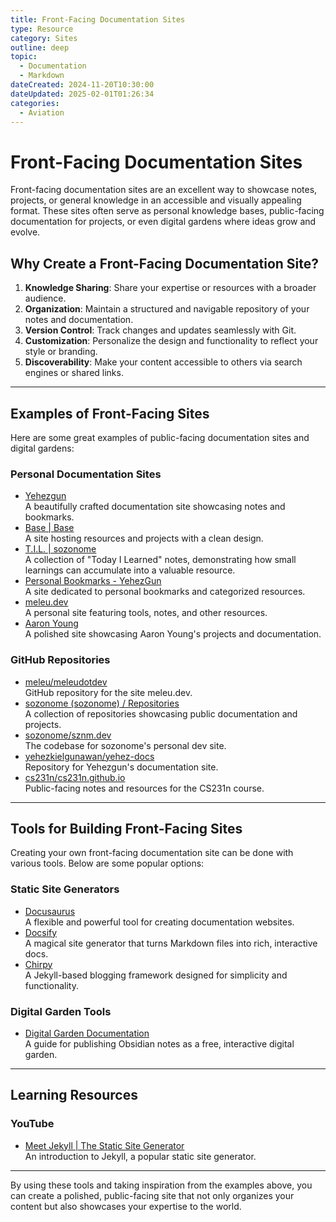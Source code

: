```yaml
---
title: Front-Facing Documentation Sites
type: Resource
category: Sites
outline: deep
topic: 
  - Documentation
  - Markdown
dateCreated: 2024-11-20T10:30:00
dateUpdated: 2025-02-01T01:26:34
categories:
  - Aviation
---
```


# Front-Facing Documentation Sites

Front-facing documentation sites are an excellent way to showcase notes, projects, or general knowledge in an accessible and visually appealing format. These sites often serve as personal knowledge bases, public-facing documentation for projects, or even digital gardens where ideas grow and evolve.

## Why Create a Front-Facing Documentation Site?

1. **Knowledge Sharing**: Share your expertise or resources with a broader audience.
2. **Organization**: Maintain a structured and navigable repository of your notes and documentation.
3. **Version Control**: Track changes and updates seamlessly with Git.
4. **Customization**: Personalize the design and functionality to reflect your style or branding.
5. **Discoverability**: Make your content accessible to others via search engines or shared links.

---

## Examples of Front-Facing Sites

Here are some great examples of public-facing documentation sites and digital gardens:

### Personal Documentation Sites
- [Yehezgun](https://docs.yehezgun.com/)  
  A beautifully crafted documentation site showcasing notes and bookmarks.
- [Base | Base](https://base.sznm.dev/)  
  A site hosting resources and projects with a clean design.
- [T.I.L. | sozonome](https://sznm.dev/til)  
  A collection of "Today I Learned" notes, demonstrating how small learnings can accumulate into a valuable resource.
- [Personal Bookmarks - YehezGun](https://docs.yehezgun.com/bookmarks)  
  A site dedicated to personal bookmarks and categorized resources.
- [meleu.dev](https://meleu.dev/)  
  A personal site featuring tools, notes, and other resources.
- [Aaron Young](https://ajy.co/)  
  A polished site showcasing Aaron Young's projects and documentation.

### GitHub Repositories
- [meleu/meleudotdev](https://github.com/meleu/meleudotdev/tree/master)  
  GitHub repository for the site meleu.dev.
- [sozonome (sozonome) / Repositories](https://github.com/sozonome?tab=repositories)  
  A collection of repositories showcasing public documentation and projects.
- [sozonome/sznm.dev](https://github.com/sozonome/sznm.dev/tree/main)  
  The codebase for sozonome's personal dev site.
- [yehezkielgunawan/yehez-docs](https://github.com/yehezkielgunawan/yehez-docs/)  
  Repository for Yehezgun's documentation site.
- [cs231n/cs231n.github.io](https://github.com/cs231n/cs231n.github.io)  
  Public-facing notes and resources for the CS231n course.

---

## Tools for Building Front-Facing Sites

Creating your own front-facing documentation site can be done with various tools. Below are some popular options:

### Static Site Generators
- [Docusaurus](https://docusaurus.io/docs)  
  A flexible and powerful tool for creating documentation websites.
- [Docsify](https://github.com/docsifyjs/docsify)  
  A magical site generator that turns Markdown files into rich, interactive docs.
- [Chirpy](https://chirpy.cotes.page/posts/getting-started/)  
  A Jekyll-based blogging framework designed for simplicity and functionality.

### Digital Garden Tools
- [Digital Garden Documentation](https://dg-docs.ole.dev/)  
  A guide for publishing Obsidian notes as a free, interactive digital garden.

---

## Learning Resources

### YouTube
- [Meet Jekyll | The Static Site Generator](https://youtu.be/F8iOU1ci19Q?si=I7YDSpXI4FF1NFW3)  
  An introduction to Jekyll, a popular static site generator.

---

By using these tools and taking inspiration from the examples above, you can create a polished, public-facing site that not only organizes your content but also showcases your expertise to the world.
